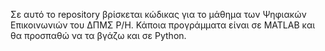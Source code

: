 Σε αυτό το repository βρίσκεται κώδικας για το μάθημα των Ψηφιακών Επικοινωνιών του ΔΠΜΣ Ρ/Η. Κάποια προγράμματα είναι σε MATLAB και θα προσπαθώ να τα βγάζω και σε Python. 
